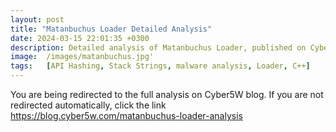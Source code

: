 ```yaml
---
layout: post
title: "Matanbuchus Loader Detailed Analysis"
date: 2024-03-15 22:01:35 +0300
description: Detailed analysis of Matanbuchus Loader, published on Cyber5W blog
image:  /images/matanbuchus.jpg'
tags:   [API Hashing, Stack Strings, malware analysis, Loader, C++]
---
```


<html>
  <head>
    <meta http-equiv="refresh" content="3; url=https://blog.cyber5w.com/matanbuchus-loader-analysis">
  </head>
  <body>
    <p>You are being redirected to the full analysis on Cyber5W blog. If you are not redirected automatically, click the link <a href="https://blog.cyber5w.com/matanbuchus-loader-analysis" target="_blank" rel="noopener noreferrer">https://blog.cyber5w.com/matanbuchus-loader-analysis</a></p>
  </body>
</html>
